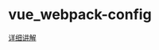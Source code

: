 # vue_webpack-config
[详细讲解](http://yy709593266.github.io/2018/01/25/20180125-vue+webpack%E6%96%87%E4%BB%B6%E9%85%8D%E7%BD%AE/#more)
